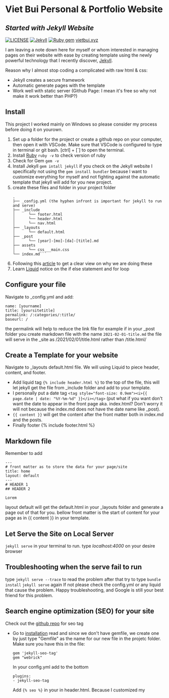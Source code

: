 # Viet Bui Personal & Portfolio Website
## _Started with Jekyll Website_

[![LICENSE](https://img.shields.io/badge/license-MIT-lightgrey.svg)](https://raw.githubusercontent.com/vietbuiminh/vietbuiminh.github.io/main/LICENSE) [![Jekyll](https://img.shields.io/badge/jekyll-%3E%3D%203.7-blue.svg)](https://jekyllrb.com/) [![Ruby gem](https://img.shields.io/gem/v/minimal-mistakes-jekyll.svg)](https://rubygems.org/gems/minimal-mistakes-jekyll)
[vietbui.xyz](https://www.vietbui.xyz/)

I am leaving a note down here for myself or whom interested in managing pages on their website with ease by creating template using the newly powerful technology that I recently discover, [Jekyll](https://jekyllrb.com/).

Reason why I almost stop coding a complicated with raw html & css:
- Jekyll creates a secure framework
- Automatic generate pages with the template
- Work well with static server (Github Page: I mean it's free so why not make it work better than PHP?) 

## Install
This project I worked mainly on Windows so please consider my process before doing it on yourown.
1. Set up a folder for the project or create a github repo on your computer, then open it with VSCode.
Make sure that VSCode is configured to type in terminal or git bash. [ctrl] + [`] to open the terminal.
2. Install [Ruby](https://rubyinstaller.org/downloads/)
```ruby -v``` to check version of ruby
3. Check for Gem
```gem -v```
4. Install Jekyll
```gem intall jekyll``` 
if you check on the Jekyll website I specifically not using the ```gem install bundler``` because I want to customize everything for myself and not fighting against the automatic template that jekyll will add for you new project.
5. create these files and folder in your project folder 
    ```
    .
    ├── _config.yml (the hyphen infront is important for jekyll to run and serve)
    ├── _include
    │      └── footer.html
    │      └── header.html
    │      └── nav.html
    ├── _layouts
    │      └── default.html
    ├── _post
    │      └── [year]-[mo]-[da]-[title].md
    ├── assets
    │      └── css___main.css
    └── index.md```
6. Following this [article](https://jekyllrb.com/tutorials/convert-site-to-jekyll/) to get a clear view on why we are doing these 
7. Learn [Liquid](https://jekyllrb.com/docs/step-by-step/02-liquid/) notice on the if else statement and for loop

## Configure your file
Navigate to _config.yml and add:
```
name: [yourname]
title: [yoursitetitle]
permalink: /:categories/:title/ 
baseurl: /
```
the permalink will help to reduce the link file for example if in your _post folder you create markdown file with the name ```2021-02-01-title.md``` the file will serve in the _site as /2021/02/01/title.html rather than /title.html/

## Create a Template for your website
Navigate to _layouts default.html file. We will using Liquid to piece header, content, and footer.
- Add liquid tag ```{% include header.html %}``` to the top of the file, this will let jekyll get the file from _include folder and add to your template.
- I personally put a date tag ```<tag style="font-size: 0.9em"><i>{{ page.date | date: "%Y-%m-%d" }}</i></tag>``` (put what if you want don't want the date to appear in the front page aka. index.html? Don't worry it will not because the index.md does not have the date name like _post).
- ```{{ content }}``` will get the content after the  front matter both in index.md and the posts.
- Finally footer {% include footer.html %}

## Markdown file
Remember to add 
```
---
# front matter as to store the data for your page/site
title: home
layout: default
---
# HEADER 1
## HEADER 2

Lorem
```
layout default will get the default.html in your _layouts folder and generate a page out of that for you.
bellow front matter is the start of content for your page as in {{ content }} in your template.

## Let Serve the Site on Local Server
```jekyll serve``` in your terminal to run.
type _localhost:4000_ on your desire browser

## Troubleshooting when the serve fail to run
type ```jekyll serve --trace``` to read the problem
after that try to type 
```bundle install```
```jekyll serve``` again
If not please check the config.yml or any liquid that cause the problem. 
Happy troubleshooting, and Google is still your best friend for this problem.

## Search engine optimization (SEO) for your site
Check out the [github repo](https://github.com/jekyll/jekyll-seo-tag) for seo tag

- Go to [installation](https://github.com/jekyll/jekyll-seo-tag/blob/master/docs/installation.md) read and since we don't have gemfile, we create one by just type "Gemfile" as the name for our new file in the projetc folder.
Make sure you have this in the file:
    ```
    gem 'jekyll-seo-tag'
    gem "webrick"
    ```
    In your config.yml add to the bottom 
    ```
    plugins:
  - jekyll-seo-tag
    ```
    Add ```{% seo %}``` in your <head></head> in header.html. Because I customized my <title> tag so I used ```{% seo title=false %}``` for my header.html, for more customization for the seo tag [check out](https://github.com/jekyll/jekyll-seo-tag/blob/master/docs/advanced-usage.md).
- Serve and run your project again

## For loop loading posts
example for my coding page.
in my posts md front matter I added ```categories: [coding]``` to list all post in the categories array.
```html
{% for post in site.categories.coding reversed %}

<div class="gallery">
    <a target="_blank" href="{{ post.image }}">
        <img src="{{ post.image }}" alt="{{ post.img-alt }}" />
    </a>
    <div class="desc">
        <h2 style="margin-top: 0; line-height: 1em;">{{ post.full-title | upcase }}</h2>
        <p>{{ post.description }}</p>
        <span class="bottomrow">
            <span class="tags">
                <a class="button link" href="{{ post.url }}">
                    read more &#x2192;</a>
            </span>
            <span class="tags">
                {% for tag in post.tags %}
                <a class="tag link">#{{ tag }}</a>
                {% endfor %}
            </span>
        </span>
    </div>
</div>

{% endfor %}
```
## if else Statement example
```html
{% if page.url == "/" %}
    {% include svg.html %}
{% else %}
    <h1>{{ page.categories[0] | upcase }}</h1>
{% endif %}
```

## Launch project on github
Change or make sure your repo name is [yourgithubaccount].github.io
```
git add .
git commit -m"Created project"
git push
```
Go to Setting and scroll down to Github page. 
Launch the page by choosing the main branch. 
Check the project!

## License

MIT

[//]: # (These are reference links used in the body of this note and get stripped out when the markdown processor does its job. There is no need to format nicely because it shouldn't be seen. Thanks SO - http://stackoverflow.com/questions/4823468/store-comments-in-markdown-syntax)

   [dill]: <https://github.com/joemccann/dillinger>
   [git-repo-url]: <https://github.com/joemccann/dillinger.git>
   [john gruber]: <http://daringfireball.net>
   [df1]: <http://daringfireball.net/projects/markdown/>
   [markdown-it]: <https://github.com/markdown-it/markdown-it>
   [Ace Editor]: <http://ace.ajax.org>
   [node.js]: <http://nodejs.org>
   [Twitter Bootstrap]: <http://twitter.github.com/bootstrap/>
   [jQuery]: <http://jquery.com>
   [@tjholowaychuk]: <http://twitter.com/tjholowaychuk>
   [express]: <http://expressjs.com>
   [AngularJS]: <http://angularjs.org>
   [Gulp]: <http://gulpjs.com>

   [PlDb]: <https://github.com/joemccann/dillinger/tree/master/plugins/dropbox/README.md>
   [PlGh]: <https://github.com/joemccann/dillinger/tree/master/plugins/github/README.md>
   [PlGd]: <https://github.com/joemccann/dillinger/tree/master/plugins/googledrive/README.md>
   [PlOd]: <https://github.com/joemccann/dillinger/tree/master/plugins/onedrive/README.md>
   [PlMe]: <https://github.com/joemccann/dillinger/tree/master/plugins/medium/README.md>
   [PlGa]: <https://github.com/RahulHP/dillinger/blob/master/plugins/googleanalytics/README.md>
